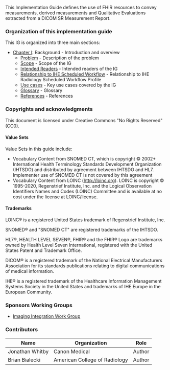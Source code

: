 This Implementation Guide defines the use of FHIR resources to convey measurements, derived measurements and  Qualitative Evaluations extracted from a DICOM SR Measurement Report.

### Organization of this implementation guide

This IG is organized into three main sections:

* [Chapter I](background.html): Background - Introduction and overview
    * [Problem](background.html#problem) - Description of the problem
    * [Scope](background.html#scope) - Scope of the IG
    * [Intended Readers](background.html#readers) - Intended readers of the IG
    * [Relationship to IHE Scheduled Workflow](background.html#ihe-scheduled-workflow) - Relationship to IHE Radiology Scheduled Workflow Profile
    * [Use cases](background.html#use-cases) - Key use cases covered by the IG
    * [Glossary](background.html#glossary) - Glossary
    * [References](background.html#references) - References

[comment]: <> (* [Chapter II]&#40;architecture.html&#41;: Architecture & Implementation)

[comment]: <> (    * [Profiles & Extensions]&#40;architecture.html#profiles&#41; - FHIR Profiles and extensions defined in the IG)

[comment]: <> (      * [Resources]&#40;architecture.html#resources&#41; - FHIR Resource Profiles)

[comment]: <> (        * [Observation]&#40;architcture.html#observation&#41; - Observation)

[comment]: <> (        * [ImagingSelection]&#40;architcture.html#imagingselection&#41; - ImagingSelection)

[comment]: <> (        * [Device]&#40;architcture.html#device&#41; - Device)

[comment]: <> (        * [BodySite]&#40;architcture.html#bodysite&#41; - BodySite)

[comment]: <> (      * [Data Types]&#40;architcture.html#datatypes&#41; - FHIR Data Type Profiles)

[comment]: <> (      * [Extensions]&#40;architecture.html#extensions&#41; - FHIR Extensions)

[comment]: <> (      * [Profile Relationships]&#40;architecture.html#relationships&#41; - Relationships between profiled FHIR resources and other standards)

[comment]: <> (        * [DICOM SR Basics]&#40;architecture.html#dicom-sr&#41; - Overview of DICOM SR and terminology)

[comment]: <> (        * [Relationship to DICOM SR TID 1500 Measurement Report]&#40;architecture.html#tid-1500&#41; - Mapping of content from DICOM SR Measurement Report)

[comment]: <> (          * [Imaging Measurement Group Relationship]&#40;architecture.html#imaging-measurement-group&#41; - Mapping of imaging measurement groups)

[comment]: <> (          * [Derived Imaging Measurements Relationship]&#40;architecture.html#derived-imaging-measurement&#41; - Mapping of derived imaging measurements)

[comment]: <> (          * [Imaging Qualitative Evaluations Relationship]&#40;architecture.html#imaging-qualitative-evalutation&#41; - Mapping of imaging qualitative evaluations)

[comment]: <> (        * [Device Relationship]&#40;architecture.html#relationship-device&#41; - Mapping of devices from a DICOM SR Measurement Report)

[comment]: <> (    * [Actors]&#40;architecture.html#actors&#41; - Actors participating in the IG)

[comment]: <> (    * [Terminology]&#40;architecture.html#terminology&#41; - Value Sets defined and used)

[comment]: <> (    * [Security Consideration]&#40;architecture.html#sec&#41; - Security aspects to be taken in consideration)

[comment]: <> (* [Chapter III]&#40;mapping.html&#41;: Measurement Report Processing Mapping)

[comment]: <> (    * [DICOM SR Measurement Report Instance Mapping]&#40;mapping.html#sr_instance&#41;)

[comment]: <> (    * [DICOM SR Document Mapping]&#40;mapping.html#sr_document&#41;)

[comment]: <> (    * [Imaging Measurements Container Mapping]&#40;mapping.html#imaging_measurements_container&#41;)

[comment]: <> (    * [Imaging Measurement Group Mapping]&#40;mapping.html#sr_iimaging_measurement_groupnstance&#41;)

[comment]: <> (* [Chapter IV]&#40;testing.html&#41;: Testing & Conformance)

[comment]: <> (    * [Test Plan]&#40;testing.html#testplan&#41; - Test plans for the different actors)

[comment]: <> (    * [Test Data]&#40;testing.html#testdata&#41; - Test data that can be used)

[comment]: <> (    * [Resources Samples]&#40;testing.html#samples&#41; - Samples of resources profiled following this IG)

### Copyrights and acknowledgments

This document is licensed under Creative Commons "No Rights Reserved" (CC0).

#### Value Sets
Value Sets in this guide include:

* Vocabulary Content from SNOMED CT, which is copyright © 2002+ International Health Terminology Standards Development Organization (IHTSDO) and distributed by agreement between IHTSDO and HL7. Implementer use of SNOMED CT is not covered by this agreement
* Vocabulary Content from LOINC (http://loinc.org). LOINC is copyright © 1995-2020, Regenstrief Institute, Inc. and the Logical Observation Identifiers Names and Codes (LOINC) Committee and is available at no cost under the license at LOINC/license.

#### Trademarks
LOINC® is a registered United States trademark of Regenstrief Institute, Inc.

SNOMED® and "SNOMED CT" are registered trademarks of the IHTSDO.

HL7®, HEALTH LEVEL SEVEN®, FHIR® and the FHIR® Logo are trademarks owned by Health Level Seven International, registered with the United States Patent and Trademark Office.

DICOM® is a registered trademark of the National Electrical Manufacturers Association for its standards publications relating to digital communications of medical information.

IHE® is a registered trademark of the Healthcare Information Management Systems Society in the United States and trademarks of IHE Europe in the European Community.


### Sponsors Working Groups
* [Imaging Integration Work Group](http://www.hl7.org/Special/committees/imagemgt/index.cfm)

### Contributors

| Name        |      Organization       |  Role |
|--------------------------|-----------------------|--------------|
| Jonathan Whitby | Canon Medical | Author |
| Brian Bialecki | American College of Radiology | Author |

